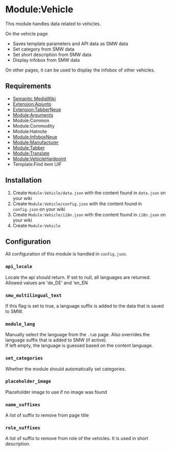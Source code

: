 # Module:Vehicle

This module handles data related to vehicles.

On the vehicle page
- Saves template parameters and API data as SMW data
- Set category from SMW data
- Set short description from SMW data
- Display infobox from SMW data
  
On other pages, it can be used to display the infobox of other vehicles.

## Requirements
- [Semantic MediaWiki](https://www.mediawiki.org/wiki/Extension:Semantic_MediaWiki)
- [Extension:Apiunto](https://github.com/StarCitizenWiki/Apiunto)
- [Extension:TabberNeue](https://github.com/StarCitizenTools/mediawiki-extensions-TabberNeue)
- [Module:Arguments](https://www.mediawiki.org/wiki/Module:Arguments)
- Module:Common
- Module:Commodity
- Module:Hatnote
- [Module:InfoboxNeue](https://github.com/The-Star-Citizen-Wikis/SharedModules/tree/master/InfoboxNeue)
- [Module:Manufacturer](https://github.com/The-Star-Citizen-Wikis/SharedModules/tree/master/Manufacturer)
- [Module:Tabber](https://github.com/The-Star-Citizen-Wikis/SharedModules/tree/master/Tabber)
- [Module:Translate](https://github.com/The-Star-Citizen-Wikis/SharedModules/tree/master/Translate)
- [Module:VehicleHardpoint](https://github.com/The-Star-Citizen-Wikis/SharedModules/tree/master/VehicleHardpoint)
- Template:Find item UIF

## Installation
1. Create `Module:Vehicle/data.json` with the content found in `data.json` on your wiki 
2. Create `Module:Vehicle/config.json` with the content found in `config.json` on your wiki 
3. Create `Module:Vehicle/i18n.json` with the content found in `i18n.json` on your wiki
4. Create `Module:Vehicle`

## Configuration
All configuration of this module is handled in `config.json`.

### `api_locale`
Locale the api should return. If set to null, all languages are returned. Allowed values are 'de_DE' and 'en_EN

### `smw_multilingual_text`
If this flag is set to true, a language suffix is added to the data that is saved to SMW.

### `module_lang`
Manually select the language from the `.tab` page. Also overrides the language suffix that is added to SMW (if active).  
If left empty, the language is guessed based on the content language.

### `set_categories`
Whether the module should automatically set categories.

### `placeholder_image`
Placeholder image to use if no image was found

### `name_suffixes`
A list of suffix to remove from page title

### `role_suffixes`
A list of suffix to remove from role of the vehicles. It is used in short description.

